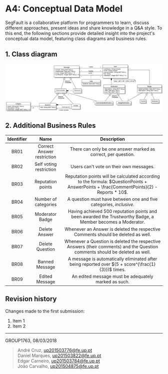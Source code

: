 # A4: Conceptual Data Model
SegFault is a collaborative platform for programmers to learn, discuss different approaches, present ideas and share knowledge in a Q&A style.
To this end, the following sections provide detailed insight into the project's conceptual data model, featuring class diagrams and business rules.

## 1. Class diagram
![UML Diagram](UML.jpg)


## 2. Additional Business Rules
| Identifier | Name | Description |
|:----------:|:---------------:|:---------------------------------------------------------------------------:|
| BR01 | Correct Answer restriction | There can only be one answer marked as correct, per question. |
| BR02 | Self voting restriction | Users can't vote on their own messages. |
| BR03 | Reputation points | Reputation points will be calculated according to the formula: $QuestionPoints + AnswerPoints + \frac{CommentPoints}{2} - Reports * 10$. |
| BR04 | Number of categories | A question must have between one and five categories, _inclusive_. |
| BR05 | Moderator Badge | Having achieved 500 reputation points and been awarded the Trustworthy Badge, a Member becomes a Moderator. |
| BR06 | Delete Answer | Whenever an Answer is deleted the respective Comments should be deleted as well. |
| BR07 | Delete Question | Whenever a Question is deleted the respective Answers (their comments) and the Question comments should be deleted as well. |
| BR08 | Banned Message | A message is automatically eliminated after being reported over $(5 + score^{\frac{1}{3}})$ times. |
| BR09 | Edited Message | An edited message must be adequately marked as such. |

## Revision history

Changes made to the first submission:
1. Item 1
1. Item 2
 
***

GROUP1763, 08/03/2018

> André Cruz, up201503776@fe.up.pt  
> Daniel Marques, up201503822@fe.up.pt  
> Edgar Carneiro, up201503784@fe.up.pt  
> João Carvalho, up201504875@fe.up.pt  
